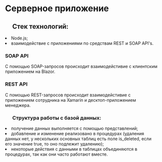 # Серверное приложение

<ol><h2>Стек технологий: </h2></ol>
<li> Node.js;</li>
<li> взаимодействие с приложениями по средствам REST и SOAP API's.</li>

<h3>SOAP API</h3>
С помощью SOAP-запросов происходит взаимодейстивие с клиентским приложением на Blazor.

<h3>REST API</h3>
С помощью REST-запросов происходит взаимодейстивие с приложением сотрудника на Xamarin и десктоп-приложением менеджера.


<ol><h3>Структура работы с базой данных: </h3></ol>
<li> получение данных выполняется с помощью представлений;</li>
<li> добавление и изменение реализовано в процедурах (удаления данных нет, у нескольких основных таблиц есть поле is_deleted, если его значение true, то оно подлежит удалению);</li>
<li> некоторые действия с данными в таблицах объединяются в процедурах, так как они часто работают вместе.</li>
